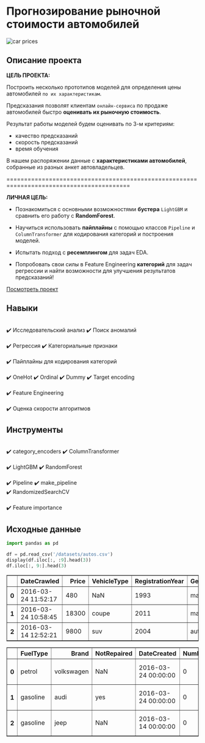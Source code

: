 # Прогнозирование рыночной стоимости автомобилей

![car prices](https://st2.depositphotos.com/4370503/6436/i/600/depositphotos_64364335-stock-photo-three-race-cars.jpg)

## Описание проекта

**ЦЕЛЬ ПРОЕКТА:**

Построить несколько прототипов моделей для определения цены автомобилей `по их характеристикам`.

Предсказания позволят клиентам `онлайн-сервиса` по продаже автомобилей быстро **оценивать их рыночную стоимость**.


Результат работы моделей будем оценивать по 3-м критериям:

- качество предсказаний
- скорость предсказаний
- время обучения
    
В нашем распоряжении данные с **характеристиками автомобилей**, собранные из разных анкет автовладельцев. 

=========================================================================================

**ЛИЧНАЯ ЦЕЛЬ:**

- Познакомиться с основными возможностями **бустера** `LightGBM` и сравнить его работу с **RandomForest**.


- Научиться использовать **пайплайны**  c помощью классов `Pipeline` и `ColumnTransformer` для кодирования категорий и построения моделей.


- Испытать подход с **ресемплингом** для задач EDA.


- Попробовать свои силы в Feature Engineering **категорий** для задач регрессии и найти возможности для улучшения результатов предсказаний!

[Посмотреть проект](Predicting_stock_prices_for_cars_v1.ipynb)
## Навыки

<div class="alert alert-success">
<br> ✔️ Исследовательский анализ  ✔️ Поиск аномалий </br>
<br> ✔️ Регрессия  ✔️ Категориальные признаки</br>
<br> ✔️ Пайплайны для кодирования категорий</br>
<br> ✔️ OneHot  ✔️ Ordinal  ✔️ Dummy  ✔️ Target encoding</br>
<br> ✔️ Feature Engineering</br>
<br> ✔️ Оценка скорости алгоритмов</br>
</div>

## Инструменты

<div class="alert alert-success">
<br> ✔️ category_encoders  ✔️ ColumnTransformer</br>
<br> ✔️ LightGBM ✔️ RandomForest </br>
<br> ✔️ Pipeline ✔️ make_pipeline
<br> ✔️ RandomizedSearchCV </br>
<br> ✔️ Feature importance </br>
</div>

## Исходные данные


```python
import pandas as pd

df = pd.read_csv('/datasets/autos.csv')
display(df.iloc[:, :9].head(3))
df.iloc[:, 9:].head(3)
```


<div>

<table border="1" class="dataframe">
  <thead>
    <tr style="text-align: right;">
      <th></th>
      <th>DateCrawled</th>
      <th>Price</th>
      <th>VehicleType</th>
      <th>RegistrationYear</th>
      <th>Gearbox</th>
      <th>Power</th>
      <th>Model</th>
      <th>Kilometer</th>
      <th>RegistrationMonth</th>
    </tr>
  </thead>
  <tbody>
    <tr>
      <th>0</th>
      <td>2016-03-24 11:52:17</td>
      <td>480</td>
      <td>NaN</td>
      <td>1993</td>
      <td>manual</td>
      <td>0</td>
      <td>golf</td>
      <td>150000</td>
      <td>0</td>
    </tr>
    <tr>
      <th>1</th>
      <td>2016-03-24 10:58:45</td>
      <td>18300</td>
      <td>coupe</td>
      <td>2011</td>
      <td>manual</td>
      <td>190</td>
      <td>NaN</td>
      <td>125000</td>
      <td>5</td>
    </tr>
    <tr>
      <th>2</th>
      <td>2016-03-14 12:52:21</td>
      <td>9800</td>
      <td>suv</td>
      <td>2004</td>
      <td>auto</td>
      <td>163</td>
      <td>grand</td>
      <td>125000</td>
      <td>8</td>
    </tr>
  </tbody>
</table>
</div>





<div>

<table border="1" class="dataframe">
  <thead>
    <tr style="text-align: right;">
      <th></th>
      <th>FuelType</th>
      <th>Brand</th>
      <th>NotRepaired</th>
      <th>DateCreated</th>
      <th>NumberOfPictures</th>
      <th>PostalCode</th>
      <th>LastSeen</th>
    </tr>
  </thead>
  <tbody>
    <tr>
      <th>0</th>
      <td>petrol</td>
      <td>volkswagen</td>
      <td>NaN</td>
      <td>2016-03-24 00:00:00</td>
      <td>0</td>
      <td>70435</td>
      <td>2016-04-07 03:16:57</td>
    </tr>
    <tr>
      <th>1</th>
      <td>gasoline</td>
      <td>audi</td>
      <td>yes</td>
      <td>2016-03-24 00:00:00</td>
      <td>0</td>
      <td>66954</td>
      <td>2016-04-07 01:46:50</td>
    </tr>
    <tr>
      <th>2</th>
      <td>gasoline</td>
      <td>jeep</td>
      <td>NaN</td>
      <td>2016-03-14 00:00:00</td>
      <td>0</td>
      <td>90480</td>
      <td>2016-04-05 12:47:46</td>
    </tr>
  </tbody>
</table>
</div>
